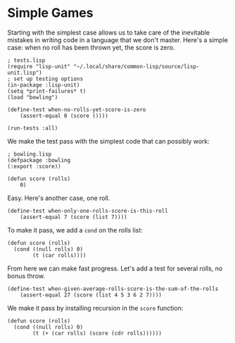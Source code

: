 # Simple Games

Starting with the simplest case allows us to take care of the inevitable mistakes in writing code in a language that we don't master.
Here's a simple case: when no roll has been thrown yet, the score is zero.
```
; tests.lisp
(require "lisp-unit" "~/.local/share/common-lisp/source/lisp-unit.lisp")
; set up testing options
(in-package :lisp-unit)
(setq *print-failures* t)
(load "bowling")

(define-test when-no-rolls-yet-score-is-zero
    (assert-equal 0 (score ())))

(run-tests :all)
```
We make the test pass with the simplest code that can possibly work:
```
; bowling.lisp
(defpackage :bowling
(:export :score))

(defun score (rolls)
    0)
```
Easy. Here's another case, one roll.
```
(define-test when-only-one-rolls-score-is-this-roll
    (assert-equal 7 (score (list 7))))
```
To make it pass, we add a `cond` on the rolls list:
```
(defun score (rolls)
  (cond ((null rolls) 0)
        (t (car rolls))))
```
From here we can make fast progress. Let's add a test for several rolls, no bonus throw.
```
(define-test when-given-average-rolls-score-is-the-sum-of-the-rolls
    (assert-equal 27 (score (list 4 5 3 6 2 7))))
```
We make it pass by installing recursion in the `score` function:
```
(defun score (rolls)
  (cond ((null rolls) 0)
        (t (+ (car rolls) (score (cdr rolls))))))
```
